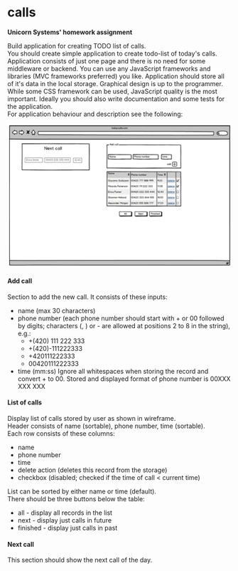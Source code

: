 # calls
**Unicorn Systems' homework assignment**

Build application for creating TODO list of calls.  
You should create simple application to create todo-list of today's calls. Application consists of just one page and there is no need for some middleware or backend. You can use any JavaScript frameworks and libraries (MVC frameworks preferred) you like. Application should store all of it's data in the local storage. Graphical design is up to the programmer. While some CSS framework can be used, JavaScript quality is the most important. Ideally you should also write documentation and some tests for the application.  
For application behaviour and description see the following:

![Wireframe](wireframe.png)

#### Add call
Section to add the new call. It consists of these inputs:
* name ­(max 30 characters)
* phone number ­(each phone number should start with + or 00 followed by digits; characters (, ) or - are allowed at positions 2 to 8 in the string), e.g.:  
	* +(420) 111 222 333
	* +(420)­-111222333
	* +420111222333
	* 00420111222333  
* time ­(mm:ss)
Ignore all whitespaces when storing the record and convert + to 00. Stored and displayed format of phone number is­ 00XXX XXX XXX

#### List of calls
Display list of calls stored by user as shown in wireframe.  
Header consists of name (sortable), phone number, time (sortable).  
Each row consists of these columns:  
* name
* phone number
* time
* delete action (deletes this record from the storage)
* checkbox (disabled; checked if the time of call < current time)  

List can be sorted by either name or time (default).  
There should be three buttons below the table:  
* all -­ display all records in the list
* next ­- display just calls in future
* finished -­ display just calls in past

#### Next call
This section should show the next call of the day.